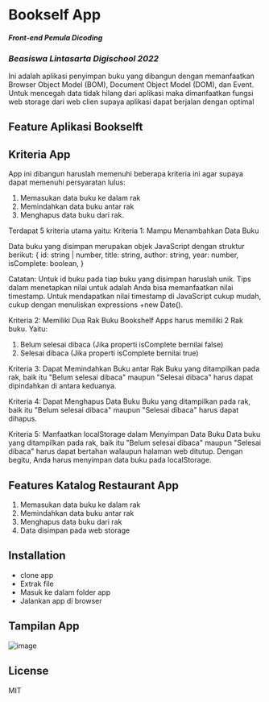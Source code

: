 # Bookself App

#### _Front-end Pemula Dicoding_
### _Beasiswa Lintasarta Digischool 2022_
Ini adalah aplikasi penyimpan buku yang dibangun dengan memanfaatkan Browser Object Model (BOM), Document Object Model (DOM), dan Event. Untuk mencegah data tidak hilang dari aplikasi maka dimanfaatkan fungsi web storage dari web clien supaya aplikasi dapat berjalan dengan optimal

Feature Aplikasi Bookselft
- 

## Kriteria App
App ini dibangun haruslah memenuhi beberapa kriteria ini agar supaya dapat memenuhi persyaratan lulus:
1. Memasukan data buku ke dalam rak
2. Memindahkan data buku antar rak
3. Menghapus data buku dari rak. 

Terdapat 5 kriteria utama yaitu:
Kriteria 1: Mampu Menambahkan Data Buku

Data buku yang disimpan merupakan objek JavaScript dengan struktur berikut:
{
  id: string | number,
  title: string,
  author: string,
  year: number,
  isComplete: boolean,
}

Catatan:
Untuk id buku pada tiap buku yang disimpan haruslah unik. Tips dalam menetapkan nilai untuk adalah Anda bisa memanfaatkan nilai timestamp. Untuk mendapatkan nilai timestamp di JavaScript cukup mudah, cukup dengan menuliskan expressions +new Date().

Kriteria 2: Memiliki Dua Rak Buku
Bookshelf Apps harus memiliki 2 Rak buku. Yaitu:
1. Belum selesai dibaca (Jika properti isComplete bernilai false)
2. Selesai dibaca (Jika properti isComplete bernilai true)

Kriteria 3: Dapat Memindahkan Buku antar Rak
Buku yang ditampilkan pada rak, baik itu "Belum selesai dibaca" maupun "Selesai dibaca" harus dapat dipindahkan di antara keduanya.

Kriteria 4: Dapat Menghapus Data Buku
Buku yang ditampilkan pada rak, baik itu "Belum selesai dibaca" maupun "Selesai dibaca" harus dapat dihapus.

Kriteria 5: Manfaatkan localStorage dalam Menyimpan Data Buku
Data buku yang ditampilkan pada rak, baik itu "Belum selesai dibaca" maupun "Selesai dibaca" harus dapat bertahan walaupun halaman web ditutup.
Dengan begitu, Anda harus menyimpan data buku pada localStorage.
## Features Katalog Restaurant App
1. Memasukan data buku ke dalam rak
2. Memindahkan data buku antar rak
3. Menghapus data buku dari rak
4. Data disimpan pada web storage

## Installation
- clone app
- Extrak file
- Masuk ke dalam folder app
- Jalankan app di browser

## Tampilan App
![image](https://user-images.githubusercontent.com/55346618/192542203-be403cd2-860e-4a22-a29a-fca7ecbda191.png)

## License

MIT
